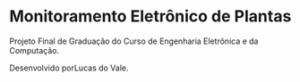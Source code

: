 # Monitoramento Eletrônico de Plantas
Projeto Final de Graduação do Curso de Engenharia Eletrônica e da Computação.


Desenvolvido porLucas do Vale.
